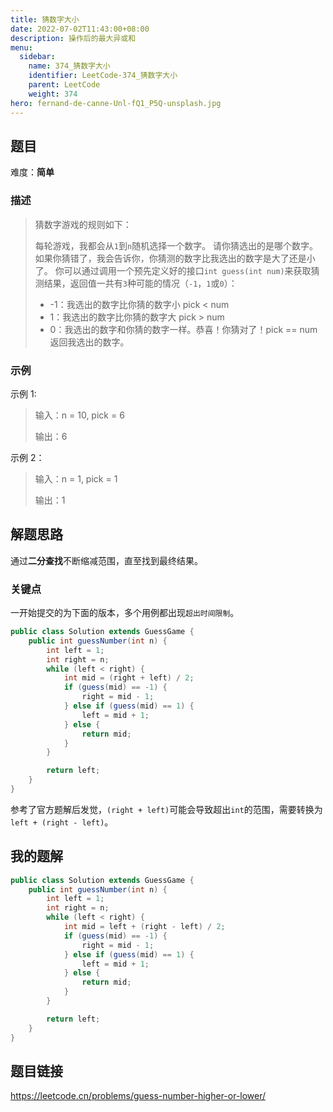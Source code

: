```yaml
---
title: 猜数字大小
date: 2022-07-02T11:43:00+08:00
description: 操作后的最大异或和
menu:
  sidebar:
    name: 374_猜数字大小
    identifier: LeetCode-374_猜数字大小
    parent: LeetCode
    weight: 374
hero: fernand-de-canne-Unl-fQ1_P5Q-unsplash.jpg
---
```


## 题目
难度：**简单**

### 描述
> 猜数字游戏的规则如下：
>
> 每轮游戏，我都会从`1`到`n`随机选择一个数字。 请你猜选出的是哪个数字。
> 如果你猜错了，我会告诉你，你猜测的数字比我选出的数字是大了还是小了。
> 你可以通过调用一个预先定义好的接口`int guess(int num)`来获取猜测结果，返回值一共有`3`种可能的情况（`-1`，`1`或`0`）：
>
> - -1：我选出的数字比你猜的数字小 pick < num
> - 1：我选出的数字比你猜的数字大 pick > num
> - 0：我选出的数字和你猜的数字一样。恭喜！你猜对了！pick == num
> 返回我选出的数字。


### 示例
示例 1:
>  输入：n = 10, pick = 6
>
>  输出：6

示例 2：
>  输入：n = 1, pick = 1
>
>  输出：1


## 解题思路
通过**二分查找**不断缩减范围，直至找到最终结果。

### 关键点
一开始提交的为下面的版本，多个用例都出现`超出时间限制`。
```Java
public class Solution extends GuessGame {
    public int guessNumber(int n) {
        int left = 1;
        int right = n;
        while (left < right) {
            int mid = (right + left) / 2;
            if (guess(mid) == -1) {
                right = mid - 1;
            } else if (guess(mid) == 1) {
                left = mid + 1;
            } else {
                return mid;
            }
        }

        return left;
    }
}
```
参考了官方题解后发觉，`(right + left)`可能会导致超出`int`的范围，需要转换为`left + (right - left)`。

## 我的题解
```Java
public class Solution extends GuessGame {
    public int guessNumber(int n) {
        int left = 1;
        int right = n;
        while (left < right) {
            int mid = left + (right - left) / 2;
            if (guess(mid) == -1) {
                right = mid - 1;
            } else if (guess(mid) == 1) {
                left = mid + 1;
            } else {
                return mid;
            }
        }

        return left;
    }
}
```

## 题目链接
https://leetcode.cn/problems/guess-number-higher-or-lower/
